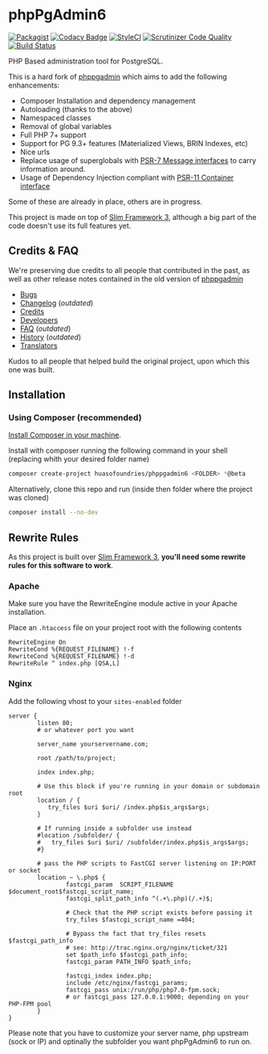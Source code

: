 # phpPgAdmin6

[![Packagist](https://img.shields.io/packagist/dm/huasofoundries/phppgadmin6.svg)](https://packagist.org/packages/huasofoundries/phppgadmin6)
[![Codacy Badge](https://api.codacy.com/project/badge/Grade/289a56c1c7d94216b3d089c220689e9e)](https://www.codacy.com/app/amenadiel/phpPgAdmin6?utm_source=github.com&amp;utm_medium=referral&amp;utm_content=HuasoFoundries/phpPgAdmin6&amp;utm_campaign=Badge_Grade)
[![StyleCI](https://styleci.io/repos/21398998/shield?branch=develop)](https://styleci.io/repos/21398998)
[![Scrutinizer Code Quality](https://scrutinizer-ci.com/g/HuasoFoundries/phpPgAdmin6/badges/quality-score.png?b=develop)](https://scrutinizer-ci.com/g/HuasoFoundries/phpPgAdmin6/?branch=develop)
[![Build Status](https://scrutinizer-ci.com/g/HuasoFoundries/phpPgAdmin6/badges/build.png?b=develop)](https://scrutinizer-ci.com/g/HuasoFoundries/phpPgAdmin6/build-status/develop)

PHP Based administration tool for PostgreSQL. 

This is a hard fork of [phppgadmin](https://github.com/phppgadmin/phppgadmin) which aims to add the following enhancements:

- Composer Installation and dependency management
- Autoloading (thanks to the above)
- Namespaced classes
- Removal of global variables
- Full PHP 7+ support
- Support for PG 9.3+ features (Materialized Views, BRIN Indexes, etc)
- Nice urls
- Replace usage of superglobals with [PSR-7 Message interfaces](http://www.php-fig.org/psr/psr-7/) to carry information around.
- Usage of Dependency Injection compliant with [PSR-11 Container interface](http://www.php-fig.org/psr/psr-11/)

Some of these are already in place, others are in progress.

This project is made on top of [Slim Framework 3](https://www.slimframework.com/), although a big part of the code doesn't use its full features yet.


## Credits & FAQ

We're preserving due credits to all people that contributed in the past, as well as other release notes 
contained in the old version of [phppgadmin](https://github.com/phppgadmin/phppgadmin)

  - [Bugs](docs/BUGS.md)
  - [Changelog](docs/CHANGELOG.md) (*outdated*)
  - [Credits](docs/CREDITS.md)
  - [Developers](docs/DEVELOPERS.md)
  - [FAQ](docs/FAQ.md) (*outdated*)
  - [History](docs/HISTORY.md) (*outdated*)
  - [Translators](docs/TRANSLATORS.md)

Kudos to all people that helped build the original project, upon which this one was built.



## Installation

### Using Composer (recommended)

[Install Composer in your machine](https://getcomposer.org/download/).

Install with composer running the following command in your shell (replacing <FOLDER> whith your desired folder name)


```sh
composer create-project huasofoundries/phppgadmin6 <FOLDER> *@beta
```

Alternatively, clone this repo and run (inside then folder where the project was cloned)

```sh
composer install --no-dev
```


## Rewrite Rules

As this project is built over [Slim Framework 3](https://www.slimframework.com/), **you'll need some rewrite rules for this software to work**. 

### Apache

Make sure you have the RewriteEngine module active in your Apache installation.

Place an `.htaccess` file on your project root with the following contents

```
RewriteEngine On
RewriteCond %{REQUEST_FILENAME} !-f
RewriteCond %{REQUEST_FILENAME} !-d
RewriteRule ^ index.php [QSA,L]

```

### Nginx

Add the following vhost to your `sites-enabled` folder

```
server {
        listen 80; 
        # or whatever port you want

        server_name yourservername.com;

        root /path/to/project;

        index index.php;

        # Use this block if you're running in your domain or subdomain root
	    location / {
           try_files $uri $uri/ /index.php$is_args$args;
    	}

    	# If running inside a subfolder use instead
        #location /subfolder/ {
        #   try_files $uri $uri/ /subfolder/index.php$is_args$args;
        #}

        # pass the PHP scripts to FastCGI server listening on IP:PORT or socket
        location ~ \.php$ {
                fastcgi_param  SCRIPT_FILENAME    $document_root$fastcgi_script_name;
                fastcgi_split_path_info ^(.+\.php)(/.+)$;

                # Check that the PHP script exists before passing it
                try_files $fastcgi_script_name =404;

                # Bypass the fact that try_files resets $fastcgi_path_info
                # see: http://trac.nginx.org/nginx/ticket/321
                set $path_info $fastcgi_path_info;
                fastcgi_param PATH_INFO $path_info;

                fastcgi_index index.php;
                include /etc/nginx/fastcgi_params;
                fastcgi_pass unix:/run/php/php7.0-fpm.sock;
                # or fastcgi_pass 127.0.0.1:9000; depending on your PHP-FPM pool
        }
}
```

Please note that you have to customize your server name, php upstream (sock or IP) and optinally the subfolder you want phpPgAdmin6 to run on.







